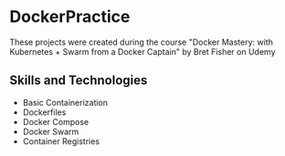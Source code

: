 # DockerPractice
These projects were created during the course "Docker Mastery: with Kubernetes + Swarm from a Docker Captain" by Bret Fisher on Udemy

## Skills and Technologies
- Basic Containerization
- Dockerfiles
- Docker Compose
- Docker Swarm
- Container Registries